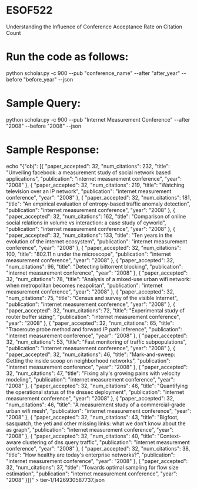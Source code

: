 # ESOF522
Understanding the Influence of Conference Acceptance Rate on Citation Count

Run the code as follows:
==========================
python scholar.py -c 900 --pub "conference_name" --after "after_year" --before "before_year" --json

Sample Query:
===========================
python scholar.py -c 900 --pub "Internet Measurement Conference" --after "2008" --before "2008" --json

Sample Response:
============================

echo "{\"obj\": [{  \"paper_accepted\": 32,   \"num_citations\": 232,   \"title\": \"Unveiling facebook: a measurement study of social network based applications\",   \"publication\": \"internet measurement conference\",   \"year\": \"2008\" }, {  \"paper_accepted\": 32,   \"num_citations\": 219,   \"title\": \"Watching television over an IP network\",   \"publication\": \"internet measurement conference\",   \"year\": \"2008\" }, {  \"paper_accepted\": 32,   \"num_citations\": 181,   \"title\": \"An empirical evaluation of entropy-based traffic anomaly detection\",   \"publication\": \"internet measurement conference\",   \"year\": \"2008\" }, {  \"paper_accepted\": 32,   \"num_citations\": 162,   \"title\": \"Comparison of online social relations in volume vs interaction: a case study of cyworld\",   \"publication\": \"internet measurement conference\",   \"year\": \"2008\" }, {  \"paper_accepted\": 32,   \"num_citations\": 133,   \"title\": \"Ten years in the evolution of the internet ecosystem\",   \"publication\": \"internet measurement conference\",   \"year\": \"2008\" }, {  \"paper_accepted\": 32,   \"num_citations\": 100,   \"title\": \"802.11 n under the microscope\",   \"publication\": \"internet measurement conference\",   \"year\": \"2008\" }, {  \"paper_accepted\": 32,   \"num_citations\": 96,   \"title\": \"Detecting bittorrent blocking\",   \"publication\": \"internet measurement conference\",   \"year\": \"2008\" }, {  \"paper_accepted\": 32,   \"num_citations\": 78,   \"title\": \"Analysis of a mixed-use urban wifi network: when metropolitan becomes neapolitan\",   \"publication\": \"internet measurement conference\",   \"year\": \"2008\" }, {  \"paper_accepted\": 32,   \"num_citations\": 75,   \"title\": \"Census and survey of the visible Internet\",   \"publication\": \"internet measurement conference\",   \"year\": \"2008\" }, {  \"paper_accepted\": 32,   \"num_citations\": 72,   \"title\": \"Experimental study of router buffer sizing\",   \"publication\": \"internet measurement conference\",   \"year\": \"2008\" }, {  \"paper_accepted\": 32,   \"num_citations\": 65,   \"title\": \"Traceroute probe method and forward IP path inference\",   \"publication\": \"internet measurement conference\",   \"year\": \"2008\" }, {  \"paper_accepted\": 32,   \"num_citations\": 53,   \"title\": \"Fast monitoring of traffic subpopulations\",   \"publication\": \"internet measurement conference\",   \"year\": \"2008\" }, {  \"paper_accepted\": 32,   \"num_citations\": 46,   \"title\": \"Mark-and-sweep: Getting the inside scoop on neighborhood networks\",   \"publication\": \"internet measurement conference\",   \"year\": \"2008\" }, {  \"paper_accepted\": 32,   \"num_citations\": 47,   \"title\": \"Fixing ally&#39;s growing pains with velocity modeling\",   \"publication\": \"internet measurement conference\",   \"year\": \"2008\" }, {  \"paper_accepted\": 32,   \"num_citations\": 46,   \"title\": \"Quantifying the operational status of the dnssec deployment\",   \"publication\": \"internet measurement conference\",   \"year\": \"2008\" }, {  \"paper_accepted\": 32,   \"num_citations\": 46,   \"title\": \"A measurement study of a commercial-grade urban wifi mesh\",   \"publication\": \"internet measurement conference\",   \"year\": \"2008\" }, {  \"paper_accepted\": 32,   \"num_citations\": 43,   \"title\": \"Bigfoot, sasquatch, the yeti and other missing links: what we don&#39;t know about the as graph\",   \"publication\": \"internet measurement conference\",   \"year\": \"2008\" }, {  \"paper_accepted\": 32,   \"num_citations\": 40,   \"title\": \"Context-aware clustering of dns query traffic\",   \"publication\": \"internet measurement conference\",   \"year\": \"2008\" }, {  \"paper_accepted\": 32,   \"num_citations\": 38,   \"title\": \"How healthy are today&#39;s enterprise networks?\",   \"publication\": \"internet measurement conference\",   \"year\": \"2008\" }, {  \"paper_accepted\": 32,   \"num_citations\": 37,   \"title\": \"Towards optimal sampling for flow size estimation\",   \"publication\": \"internet measurement conference\",   \"year\": \"2008\" }]}" > tier-1/1426930587737.json
